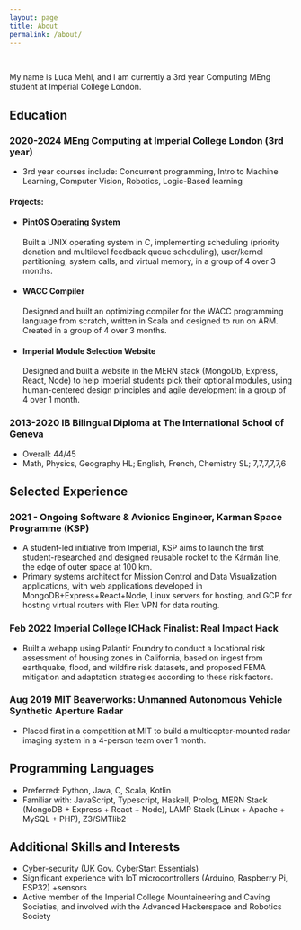 ```yaml
---
layout: page
title: About
permalink: /about/
---
```


<br>

My name is Luca Mehl, and I am currently a 3rd year Computing MEng student at Imperial College London.

## Education

### 2020-2024 MEng Computing at Imperial College London (3rd year)  

- 3rd year courses include: Concurrent programming, Intro to Machine Learning, Computer Vision, Robotics, Logic-Based learning 

#### Projects:

- #### PintOS Operating System
  <span style="margin-top: 0.25em">  
    Built a UNIX operating system in C, implementing scheduling (priority donation and multilevel feedback queue scheduling), user/kernel partitioning, system calls, and virtual memory, in a group of 4 over 3 months.
  </span>
- #### WACC Compiler
  <span style="margin-top: 0.25em">
    Designed and built an optimizing compiler for the WACC programming language from scratch, written in Scala and designed to run on ARM. Created in a group of 4 over 3 months.
  </span>
- #### Imperial Module Selection Website
  <span style="margin-top: 0.25em">
    Designed and built a website in the MERN stack (MongoDb, Express, React, Node) to help Imperial students pick their optional modules, using human-centered design principles and agile development in a group of 4 over 1 month.
  </span>


### 2013-2020 IB Bilingual Diploma at The International School of Geneva

- Overall: 44/45
- Math, Physics, Geography HL; English, French, Chemistry SL; 7,7,7,7,7,6

## Selected Experience

### 2021 - Ongoing Software & Avionics Engineer, Karman Space Programme (KSP)

- A student-led initiative from Imperial, KSP aims to launch the first student-researched and designed reusable rocket to the Kármán line, the edge of outer space at 100 km.
- Primary systems architect for Mission Control and Data Visualization applications, with web applications developed in MongoDB+Express+React+Node, Linux servers for hosting, and GCP for hosting virtual routers with Flex VPN for data routing.

### Feb 2022 Imperial College ICHack Finalist: Real Impact Hack

- Built a webapp using Palantir Foundry to conduct a locational risk assessment of housing zones in California, based on ingest from earthquake, flood, and wildfire risk datasets, and proposed FEMA mitigation and adaptation strategies according to these risk factors.

### Aug 2019 MIT Beaverworks: Unmanned Autonomous Vehicle Synthetic Aperture Radar

- Placed first in a competition at MIT to build a multicopter-mounted radar imaging system in a 4-person team over 1 month.


## Programming Languages

- Preferred: Python, Java, C, Scala, Kotlin
- Familiar with: JavaScript, Typescript, Haskell, Prolog, MERN Stack (MongoDB + Express + React + Node), LAMP Stack (Linux + Apache + MySQL + PHP), Z3/SMTlib2

## Additional Skills and Interests

- Cyber-security (UK Gov. CyberStart Essentials)
- Significant experience with IoT microcontrollers (Arduino, Raspberry Pi, ESP32) +sensors
- Active member of the Imperial College Mountaineering and Caving Societies, and involved with the Advanced Hackerspace and Robotics Society